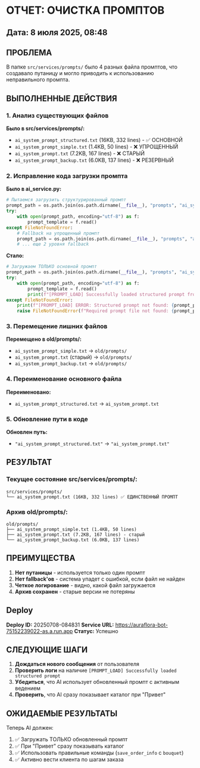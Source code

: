# ОТЧЕТ: ОЧИСТКА ПРОМПТОВ

## Дата: 8 июля 2025, 08:48

## ПРОБЛЕМА
В папке `src/services/prompts/` было 4 разных файла промптов, что создавало путаницу и могло приводить к использованию неправильного промпта.

## ВЫПОЛНЕННЫЕ ДЕЙСТВИЯ

### 1. Анализ существующих файлов
**Было в src/services/prompts/:**
- `ai_system_prompt_structured.txt` (16KB, 332 lines) - ✅ ОСНОВНОЙ
- `ai_system_prompt_simple.txt` (1.4KB, 50 lines) - ❌ УПРОЩЕННЫЙ
- `ai_system_prompt.txt` (7.2KB, 167 lines) - ❌ СТАРЫЙ
- `ai_system_prompt_backup.txt` (6.0KB, 137 lines) - ❌ РЕЗЕРВНЫЙ

### 2. Исправление кода загрузки промпта
**Было в ai_service.py:**
```python
# Пытаемся загрузить структурированный промпт
prompt_path = os.path.join(os.path.dirname(__file__), "prompts", "ai_system_prompt_structured.txt")
try:
    with open(prompt_path, encoding="utf-8") as f:
        prompt_template = f.read()
except FileNotFoundError:
    # Fallback на упрощенный промпт
    prompt_path = os.path.join(os.path.dirname(__file__), "prompts", "ai_system_prompt_simple.txt")
    # ... еще 2 уровня fallback
```

**Стало:**
```python
# Загружаем ТОЛЬКО основной промпт
prompt_path = os.path.join(os.path.dirname(__file__), "prompts", "ai_system_prompt.txt")
try:
    with open(prompt_path, encoding="utf-8") as f:
        prompt_template = f.read()
        print(f"[PROMPT_LOAD] Successfully loaded structured prompt from: {prompt_path}")
except FileNotFoundError:
    print(f"[PROMPT_LOAD] ERROR: Structured prompt not found: {prompt_path}")
    raise FileNotFoundError(f"Required prompt file not found: {prompt_path}")
```

### 3. Перемещение лишних файлов
**Перемещено в old/prompts/:**
- `ai_system_prompt_simple.txt` → `old/prompts/`
- `ai_system_prompt.txt` (старый) → `old/prompts/`
- `ai_system_prompt_backup.txt` → `old/prompts/`

### 4. Переименование основного файла
**Переименовано:**
- `ai_system_prompt_structured.txt` → `ai_system_prompt.txt`

### 5. Обновление пути в коде
**Обновлен путь:**
- `"ai_system_prompt_structured.txt"` → `"ai_system_prompt.txt"`

## РЕЗУЛЬТАТ

### Текущее состояние src/services/prompts/:
```
src/services/prompts/
└── ai_system_prompt.txt (16KB, 332 lines) ✅ ЕДИНСТВЕННЫЙ ПРОМПТ
```

### Архив old/prompts/:
```
old/prompts/
├── ai_system_prompt_simple.txt (1.4KB, 50 lines)
├── ai_system_prompt.txt (7.2KB, 167 lines) - старый
└── ai_system_prompt_backup.txt (6.0KB, 137 lines)
```

## ПРЕИМУЩЕСТВА

1. **Нет путаницы** - используется только один промпт
2. **Нет fallback'ов** - система упадет с ошибкой, если файл не найден
3. **Четкое логирование** - видно, какой файл загружается
4. **Архив сохранен** - старые версии не потеряны

## Deploy
**Deploy ID:** 20250708-084831
**Service URL:** https://auraflora-bot-75152239022-as.a.run.app
**Статус:** Успешно

## СЛЕДУЮЩИЕ ШАГИ

1. **Дождаться нового сообщения** от пользователя
2. **Проверить логи** на наличие `[PROMPT_LOAD] Successfully loaded structured prompt`
3. **Убедиться**, что AI использует обновленный промпт с активным ведением
4. **Проверить**, что AI сразу показывает каталог при "Привет"

## ОЖИДАЕМЫЕ РЕЗУЛЬТАТЫ

Теперь AI должен:
1. ✅ Загружать ТОЛЬКО обновленный промпт
2. ✅ При "Привет" сразу показывать каталог
3. ✅ Использовать правильные команды (`save_order_info` с `bouquet`)
4. ✅ Активно вести клиента по шагам заказа 